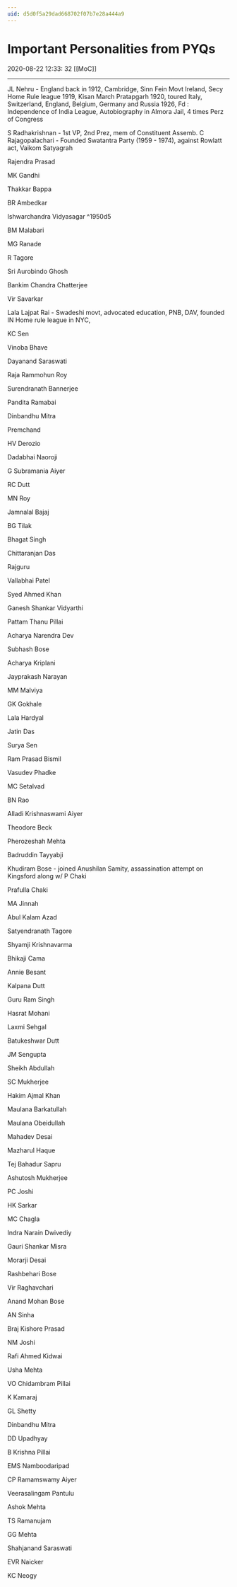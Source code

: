 ```yaml
---
uid: d5d0f5a29dad668702f07b7e28a444a9
---
```


# Important Personalities from PYQs
2020-08-22 12:33: 32 [[MoC]]
            
---


JL Nehru - England back in 1912, Cambridge, Sinn Fein Movt Ireland, Secy Home Rule league 1919, Kisan March Pratapgarh 1920, toured Italy, Switzerland, England, Belgium, Germany and Russia 1926, Fd : Independence of India League, Autobiography in Almora Jail, 4 times Perz of Congress


S Radhakrishnan - 1st VP, 2nd Prez, mem of Constituent Assemb.
C Rajagopalachari - Founded Swatantra Party (1959 - 1974), against Rowlatt act, Vaikom Satyagrah


Rajendra Prasad


MK Gandhi


Thakkar Bappa


BR Ambedkar


Ishwarchandra Vidyasagar ^1950d5


BM Malabari


MG Ranade


R Tagore


Sri Aurobindo Ghosh


Bankim Chandra Chatterjee


Vir Savarkar


Lala Lajpat Rai - Swadeshi movt, advocated education, PNB, DAV, founded IN Home rule league in NYC,


KC Sen


Vinoba Bhave


Dayanand Saraswati


Raja Rammohun Roy


Surendranath Bannerjee


Pandita Ramabai


Dinbandhu Mitra


Premchand


HV Derozio


Dadabhai Naoroji


G Subramania Aiyer


RC Dutt


MN Roy


Jamnalal Bajaj


BG Tilak


Bhagat Singh


Chittaranjan Das


Rajguru


Vallabhai Patel


Syed Ahmed Khan


Ganesh Shankar Vidyarthi


Pattam Thanu Pillai


Acharya Narendra Dev


Subhash Bose


Acharya Kriplani


Jayprakash Narayan


MM Malviya


GK Gokhale


Lala Hardyal


Jatin Das


Surya Sen


Ram Prasad Bismil


Vasudev Phadke


MC Setalvad


BN Rao


Alladi Krishnaswami Aiyer


Theodore Beck


Pherozeshah Mehta


Badruddin Tayyabji


Khudiram Bose - joined Anushilan Samity, assassination attempt on Kingsford along w/ P Chaki


Prafulla Chaki


MA Jinnah


Abul Kalam Azad


Satyendranath Tagore


Shyamji Krishnavarma


Bhikaji Cama


Annie Besant


Kalpana Dutt


Guru Ram Singh


Hasrat Mohani


Laxmi Sehgal


Batukeshwar Dutt


JM Sengupta


Sheikh Abdullah


SC Mukherjee


Hakim Ajmal Khan


Maulana Barkatullah


Maulana Obeidullah


Mahadev Desai


Mazharul Haque


Tej Bahadur Sapru


Ashutosh Mukherjee


PC Joshi


HK Sarkar


MC Chagla


Indra Narain Dwivediy


Gauri Shankar Misra


Morarji Desai


Rashbehari Bose


Vir Raghavchari


Anand Mohan Bose


AN Sinha


Braj Kishore Prasad


NM Joshi


Rafi Ahmed Kidwai


Usha Mehta


VO Chidambram Pillai


K Kamaraj


GL Shetty


Dinbandhu Mitra


DD Upadhyay


B Krishna Pillai


EMS Namboodaripad


CP Ramamswamy Aiyer


Veerasalingam Pantulu


Ashok Mehta


TS Ramanujam


GG Mehta


Shahjanand Saraswati


EVR Naicker


KC Neogy












